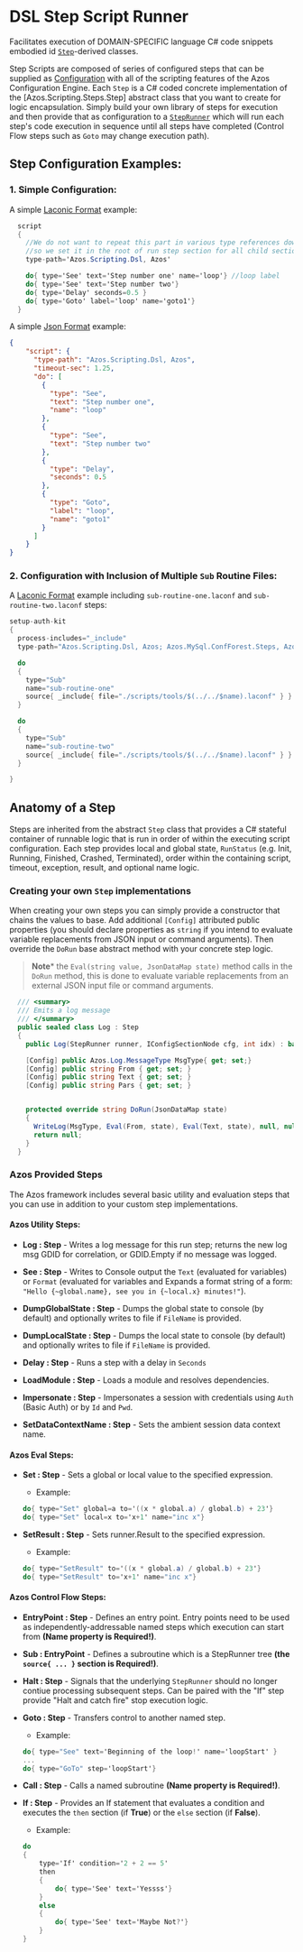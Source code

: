 ﻿# DSL Step Script Runner

Facilitates execution of DOMAIN-SPECIFIC language C# code snippets embodied id [`Step`](BaseSteps.cs)-derived classes.

Step Scripts are composed of series of configured steps that can be supplied as [Configuration](/src/Azos/Conf) with all of the scripting features of the 
Azos Configuration Engine. Each `Step` is a C# coded concrete implementation of the [Azos.Scripting.Steps.Step] abstract class that you want to 
create for logic encapsulation. Simply build your own library of steps for execution and then provide that as configuration to a [`StepRunner`](StepRunner.cs)
which will run each step's code execution in sequence until all steps have completed (Control Flow steps such as `Goto` may change execution path).

## Step Configuration Examples:

### 1. Simple Configuration:

A simple [Laconic Format](/src/Azos/Conf/laconic-format.md) example:

```csharp
  script
  {
    //We do not want to repeat this part in various type references down below,
    //so we set it in the root of run step section for all child section down below
    type-path='Azos.Scripting.Dsl, Azos'

    do{ type='See' text='Step number one' name='loop'} //loop label
    do{ type='See' text='Step number two'}
    do{ type='Delay' seconds=0.5 }
    do{ type='Goto' label='loop' name='goto1'}
  }
```

A simple [Json Format](/src/Azos/Conf/json-format.md) example:

```json
{
    "script": {
      "type-path": "Azos.Scripting.Dsl, Azos",
      "timeout-sec": 1.25,
      "do": [
        {
          "type": "See",
          "text": "Step number one",
          "name": "loop"
        },
        {
          "type": "See",
          "text": "Step number two"
        },
        {
          "type": "Delay",
          "seconds": 0.5
        },
        {
          "type": "Goto",
          "label": "loop",
          "name": "goto1"
        }
      ]
    }
}
```


### 2. Configuration with Inclusion of Multiple `Sub` Routine Files:

A [Laconic Format](/src/Azos/Conf/laconic-format.md) example including `sub-routine-one.laconf` and `sub-routine-two.laconf` steps:

```csharp
setup-auth-kit
{
  process-includes="_include"
  type-path="Azos.Scripting.Dsl, Azos; Azos.MySql.ConfForest.Steps, Azos.MySql;"

  do
  {
    type="Sub"
    name="sub-routine-one"
    source{ _include{ file="./scripts/tools/$(../../$name).laconf" } }
  }

  do
  {
    type="Sub"
    name="sub-routine-two"
    source{ _include{ file="./scripts/tools/$(../../$name).laconf" } }
  }

}
```

## Anatomy of a Step

Steps are inherited from the abstract `Step` class that provides a C# stateful container of runnable logic that is run in order of within the executing script configuration. 
Each step provides local and global state, `RunStatus` (e.g. Init, Running, Finished, Crashed, Terminated), 
order within the containing script, timeout, exception, result, and optional name logic.

### Creating your own `Step` implementations

When creating your own steps you can simply provide a constructor that chains the values to base. 
Add additional `[Config]` attributed public properties (you should declare properties as `string` if you intend to evaluate variable replacements from JSON input or command arguments).
Then override the `DoRun` base abstract method with your concrete step logic.

> **Note*** the `Eval(string value, JsonDataMap state)` method calls in the `DoRun` method, this is done to evaluate variable replacements from an external JSON input file or command arguments. 

```csharp
  /// <summary>
  /// Emits a log message
  /// </summary>
  public sealed class Log : Step
  {
    public Log(StepRunner runner, IConfigSectionNode cfg, int idx) : base(runner, cfg, idx){ }

    [Config] public Azos.Log.MessageType MsgType{ get; set;}
    [Config] public string From { get; set; }
    [Config] public string Text { get; set; }
    [Config] public string Pars { get; set; }


    protected override string DoRun(JsonDataMap state)
    {
      WriteLog(MsgType, Eval(From, state), Eval(Text, state), null, null, Eval(Pars, state));
      return null;
    }
  }
```

### Azos Provided Steps

The Azos framework includes several basic utility and evaluation steps that you can use in addition to your custom step implementations.

#### Azos Utility Steps:

- **Log : Step** - Writes a log message for this run step; returns the new log msg GDID for correlation, or GDID.Empty if no message was logged.

- **See : Step** - Writes to Console output the `Text` (evaluated for variables) or `Format` 
(evaluated for variables and Expands a format string of a form: `"Hello {~global.name}, see you in {~local.x} minutes!"`).

- **DumpGlobalState : Step** - Dumps the global state to console (by default) and optionally writes to file if `FileName` is provided.

- **DumpLocalState : Step** - Dumps the local state to console (by default) and optionally writes to file if `FileName` is provided.

- **Delay : Step** - Runs a step with a delay in `Seconds`

- **LoadModule : Step** - Loads a module and resolves dependencies.

- **Impersonate : Step** - Impersonates a session with credentials using `Auth` (Basic Auth) or by `Id` and `Pwd`.

- **SetDataContextName : Step** - Sets the ambient session data context name.

#### Azos Eval Steps:

- **Set : Step** - Sets a global or local value to the specified expression.

    - Example:
    ```csharp
    do{ type="Set" global=a to='((x * global.a) / global.b) + 23'}
    do{ type="Set" local=x to='x+1' name="inc x"}
    ```

- **SetResult : Step** - Sets runner.Result to the specified expression.

    - Example:
    ```csharp
    do{ type="SetResult" to='((x * global.a) / global.b) + 23'}
    do{ type="SetResult" to='x+1' name="inc x"}
    ```

#### Azos Control Flow Steps:

- **EntryPoint : Step** - Defines an entry point. Entry points need to be used as independently-addressable
named steps which execution can start from **(Name property is Required!)**.

- **Sub : EntryPoint** - Defines a subroutine which is a StepRunner tree **(the `source{ ... }` section is Required!)**.

- **Halt : Step** - Signals that the underlying `StepRunner` should no longer contiue processing subsequent steps.
Can be paired with the "If" step provide "Halt and catch fire" stop execution logic.

- **Goto : Step** - Transfers control to another named step.

    - Example:
    ```csharp
    do{ type="See" text='Beginning of the loop!' name='loopStart' }
    ...
    do{ type="GoTo" step='loopStart'}
    ```

- **Call : Step** - Calls a named subroutine **(Name property is Required!)**.

- **If : Step** - Provides an If statement that evaluates a condition and 
executes the `then` section (if **True**) or the `else` section (if **False**).

    - Example:
    ```csharp
    do
    {
        type='If' condition='2 + 2 == 5'
        then
        {
            do{ type='See' text='Yessss'}
        }
        else
        {
            do{ type='See' text='Maybe Not?'}
        }
    }
    ```